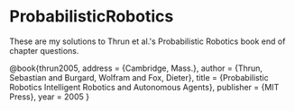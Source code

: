 # ProbabilisticRobotics

These are my solutions to Thrun et al.'s Probabilistic Robotics book end of chapter questions.

@book{thrun2005,
  address = {Cambridge, Mass.},
  author = {Thrun, Sebastian and Burgard, Wolfram and Fox, Dieter},
  title = {Probabilistic Robotics Intelligent Robotics and Autonomous Agents},
  publisher = {MIT Press},
  year = 2005
}

